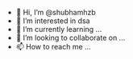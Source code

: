 - 👋 Hi, I’m @shubhamhzb
- 👀 I’m interested in dsa
- 🌱 I’m currently learning ...
- 💞️ I’m looking to collaborate on ...
- 📫 How to reach me ...

<!---
shubhamhzb/shubhamhzb is a ✨ special ✨ repository because its `README.md` (this file) appears on your GitHub profile.
You can click the Preview link to take a look at your changes.
--->
